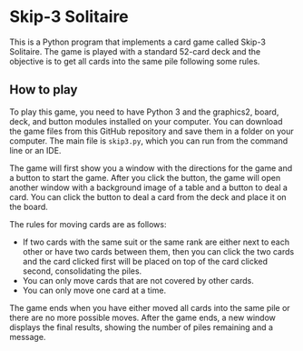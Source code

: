 # Skip-3 Solitaire

This is a Python program that implements a card game called Skip-3 Solitaire. The game is played with a standard 52-card deck and the objective is to get all cards into the same pile following some rules.

## How to play

To play this game, you need to have Python 3 and the graphics2, board, deck, and button modules installed on your computer. You can download the game files from this GitHub repository and save them in a folder on your computer. The main file is `skip3.py`, which you can run from the command line or an IDE.

The game will first show you a window with the directions for the game and a button to start the game. After you click the button, the game will open another window with a background image of a table and a button to deal a card. You can click the button to deal a card from the deck and place it on the board.

The rules for moving cards are as follows:

- If two cards with the same suit or the same rank are either next to each other or have two cards between them, then you can click the two cards and the card clicked first will be placed on top of the card clicked second, consolidating the piles.
- You can only move cards that are not covered by other cards.
- You can only move one card at a time.

The game ends when you have either moved all cards into the same pile or there are no more possible moves. After the game ends, a new window displays the final results, showing the number of piles remaining and a message.

